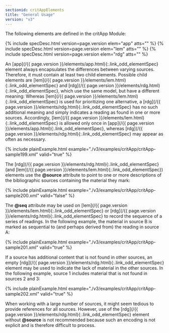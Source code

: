 ```yaml
---
sectionid: critAppElements
title: "General Usage"
version: "v3"
---
```




The following elements are defined in the critApp Module:



{% include specDesc.html version=page.version elem="app" atts="" %}
{% include specDesc.html version=page.version elem="lem" atts="" %}
{% include specDesc.html version=page.version elem="rdg" atts="" %}



An [app](/{{ page.version }}/elements/app.html){:.link_odd_elementSpec} element always encapsulates the differences between varying
sources. Therefore, it must contain at least two child elements.
 Possible child elements are [lem](/{{ page.version }}/elements/lem.html){:.link_odd_elementSpec} and [rdg](/{{ page.version }}/elements/rdg.html){:.link_odd_elementSpec}, which use the same model, but have a different
meaning: Whereas [lem](/{{ page.version }}/elements/lem.html){:.link_odd_elementSpec} is used for prioritizing one alternative, a [rdg](/{{ page.version }}/elements/rdg.html){:.link_odd_elementSpec} has no such additional meaning and simply indicates a reading as found
in one or more sources. Accordingly, [lem](/{{ page.version }}/elements/lem.html){:.link_odd_elementSpec} is allowed only once in [app](/{{ page.version }}/elements/app.html){:.link_odd_elementSpec}, whereas [rdg](/{{ page.version }}/elements/rdg.html){:.link_odd_elementSpec} may appear as often as
necessary.

{% include plainExample.html example="./v3/examples/critApp/critApp-sample199.xml" valid="true" %}


The [rdg](/{{ page.version }}/elements/rdg.html){:.link_odd_elementSpec} (and [lem](/{{ page.version }}/elements/lem.html){:.link_odd_elementSpec}) elements use the
**@source** attribute to point to one or more descriptions of the bibliographic
sources containing the material they mark:

{% include plainExample.html example="./v3/examples/critApp/critApp-sample200.xml" valid="false" %}


The **@seq** attribute may be used on [lem](/{{ page.version }}/elements/lem.html){:.link_odd_elementSpec} or [rdg](/{{ page.version }}/elements/rdg.html){:.link_odd_elementSpec} to record the sequence of a series of readings. In the following example, the
material in source B is marked as sequential to (and perhaps derived from) the reading
in
source A:

{% include plainExample.html example="./v3/examples/critApp/critApp-sample201.xml" valid="true" %}


If a source has additional content that is not found in other sources, an empty [rdg](/{{ page.version }}/elements/rdg.html){:.link_odd_elementSpec} element may be used to indicate the lack of material in the other
sources. In the following example, source 1 includes material that is not found in
sources 2
and 3:

{% include plainExample.html example="./v3/examples/critApp/critApp-sample202.xml" valid="true" %}


When working with a large number of sources, it might seem tedious to provide references
for
all sources. However, use of the [rdg](/{{ page.version }}/elements/rdg.html){:.link_odd_elementSpec} element without **@source**
is not recommended because such an encoding is not explicit and is therefore difficult
to
process.

